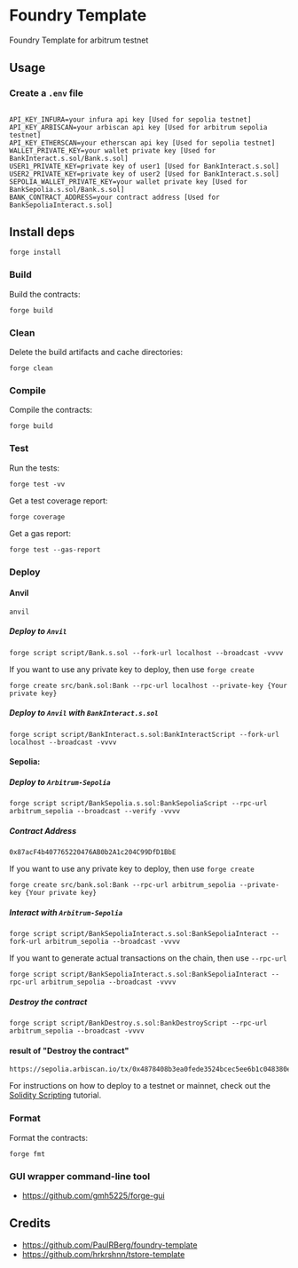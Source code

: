 # Foundry Template
Foundry Template for arbitrum testnet

## Usage


### Create a ``.env`` file
```

API_KEY_INFURA=your infura api key [Used for sepolia testnet]
API_KEY_ARBISCAN=your arbiscan api key [Used for arbitrum sepolia testnet]
API_KEY_ETHERSCAN=your etherscan api key [Used for sepolia testnet]
WALLET_PRIVATE_KEY=your wallet private key [Used for BankInteract.s.sol/Bank.s.sol]
USER1_PRIVATE_KEY=private key of user1 [Used for BankInteract.s.sol]
USER2_PRIVATE_KEY=private key of user2 [Used for BankInteract.s.sol]
SEPOLIA_WALLET_PRIVATE_KEY=your wallet private key [Used for BankSepolia.s.sol/Bank.s.sol]
BANK_CONTRACT_ADDRESS=your contract address [Used for BankSepoliaInteract.s.sol]
```

## Install deps
```
forge install
```

### Build

Build the contracts:

```
forge build
```

### Clean

Delete the build artifacts and cache directories:

```
forge clean
```

### Compile

Compile the contracts:

```
forge build
```

### Test

Run the tests:

```
forge test -vv
```

Get a test coverage report:

```
forge coverage
```

Get a gas report:

```
forge test --gas-report
```


### Deploy

#### Anvil
```
anvil
```

##### Deploy to ``Anvil``
```
forge script script/Bank.s.sol --fork-url localhost --broadcast -vvvv
```

If you want to use any private key to deploy, then use ``forge create``
```
forge create src/bank.sol:Bank --rpc-url localhost --private-key {Your private key}
```

##### Deploy to ``Anvil`` with ``BankInteract.s.sol``
```
forge script script/BankInteract.s.sol:BankInteractScript --fork-url localhost --broadcast -vvvv
```

#### Sepolia:

##### Deploy to ``Arbitrum-Sepolia``
```
forge script script/BankSepolia.s.sol:BankSepoliaScript --rpc-url arbitrum_sepolia --broadcast --verify -vvvv
```

##### Contract Address
```
0x87acF4b407765220476AB0b2A1c204C99DfD1BbE
```

If you want to use any private key to deploy, then use ``forge create``
```
forge create src/bank.sol:Bank --rpc-url arbitrum_sepolia --private-key {Your private key}
```

##### Interact with ``Arbitrum-Sepolia``
```
forge script script/BankSepoliaInteract.s.sol:BankSepoliaInteract --fork-url arbitrum_sepolia --broadcast -vvvv
```

If you want to generate actual transactions on the chain, then use ``--rpc-url``
```
forge script script/BankSepoliaInteract.s.sol:BankSepoliaInteract --rpc-url arbitrum_sepolia --broadcast -vvvv
```

##### Destroy the contract
```
forge script script/BankDestroy.s.sol:BankDestroyScript --rpc-url arbitrum_sepolia --broadcast -vvvv
```

#### result of "Destroy the contract"
```
https://sepolia.arbiscan.io/tx/0x4878408b3ea0fede3524bcec5ee6b1c048380e2fa5784f0ba20652b6840aba5c
```


For instructions on how to deploy to a testnet or mainnet, check out the
[Solidity Scripting](https://book.getfoundry.sh/tutorials/solidity-scripting.html) tutorial.

### Format

Format the contracts:

```
forge fmt
```


### GUI wrapper command-line tool
- https://github.com/gmh5225/forge-gui


## Credits
- https://github.com/PaulRBerg/foundry-template
- https://github.com/hrkrshnn/tstore-template

